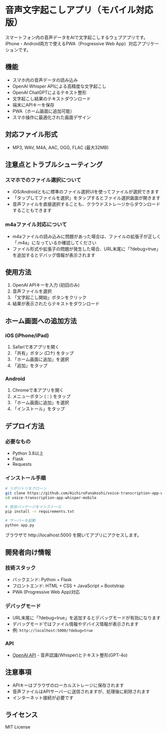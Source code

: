 # 音声文字起こしアプリ（モバイル対応版）

スマートフォン内の音声データをAIで文字起こしするウェブアプリです。iPhone・Android両方で使えるPWA（Progressive Web App）対応アプリケーションです。

## 機能

- スマホ内の音声データの読み込み
- OpenAI Whisper APIによる高精度な文字起こし
- OpenAI ChatGPTによるテキスト整形
- 文字起こし結果のテキストダウンロード
- 端末にAPIキーを保存
- PWA（ホーム画面に追加可能）
- スマホ操作に最適化された画面デザイン

## 対応ファイル形式

- MP3, WAV, M4A, AAC, OGG, FLAC (最大32MB)

## 注意点とトラブルシューティング

### スマホでのファイル選択について
- iOS/Androidともに標準のファイル選択UIを使ってファイルが選択できます
- 「タップしてファイルを選択」をタップするとファイル選択画面が開きます
- 音声ファイルを直接選択することも、クラウドストレージからダウンロードすることもできます

### m4aファイル対応について
- m4aファイルの読み込みに問題があった場合は、ファイルの拡張子が正しく「.m4a」になっているか確認してください
- ファイル形式や拡張子の問題が発生した場合、URL末尾に「?debug=true」を追加するとデバッグ情報が表示されます

## 使用方法

1. OpenAI APIキーを入力 (初回のみ)
2. 音声ファイルを選択
3. 「文字起こし開始」ボタンをクリック
4. 結果が表示されたらテキストをダウンロード

## ホーム画面への追加方法

### iOS (iPhone/iPad)
1. Safariで本アプリを開く
2. 「共有」ボタン (□↑) をタップ
3. 「ホーム画面に追加」を選択
4. 「追加」をタップ

### Android
1. Chromeで本アプリを開く
2. メニューボタン (⋮) をタップ
3. 「ホーム画面に追加」を選択
4. 「インストール」をタップ

## デプロイ方法

### 必要なもの

- Python 3.8以上
- Flask
- Requests

### インストール手順

```bash
# リポジトリをクローン
git clone https://github.com/AichiroFunakoshi/voice-transcription-app-whisper-mobile.git
cd voice-transcription-app-whisper-mobile

# 依存パッケージをインストール
pip install -r requirements.txt

# サーバーを起動
python app.py
```

ブラウザで http://localhost:5000 を開いてアプリにアクセスします。

## 開発者向け情報

### 技術スタック

- バックエンド: Python + Flask
- フロントエンド: HTML + CSS + JavaScript + Bootstrap
- PWA (Progressive Web App)対応

### デバッグモード

- URL末尾に「?debug=true」を追加するとデバッグモードが有効になります
- デバッグモードではファイル情報やデバイス情報が表示されます
- 例: `http://localhost:5000/?debug=true`

### API

- [OpenAI API](https://platform.openai.com/) - 音声認識(Whisper)とテキスト整形(GPT-4o)

## 注意事項

- APIキーはブラウザのローカルストレージに保存されます
- 音声ファイルはAPIサーバーに送信されますが、処理後に削除されます
- インターネット接続が必要です

## ライセンス

MIT License